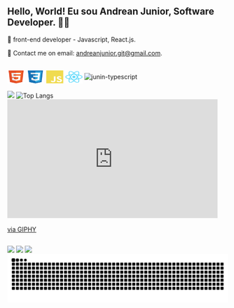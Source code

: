 ## Hello, World! Eu sou Andrean Junior, Software Developer. ✌🏽


 🚀 front-end developer - Javascript, React.js.
 
 📧 Contact me on email: andreanjunior.git@gmail.com.
 
<div style="display: inline_block"><br>
   <img align="center" alt="junin-HTML" height="30" width="40" src="https://raw.githubusercontent.com/devicons/devicon/master/icons/html5/html5-original.svg">
  <img align="center" alt="junin-CSS" height="30" width="40" src="https://raw.githubusercontent.com/devicons/devicon/master/icons/css3/css3-original.svg">
   <img align="center" alt="junin-Js" height="30" width="40" src="https://raw.githubusercontent.com/devicons/devicon/master/icons/javascript/javascript-plain.svg">
   <img align="center" alt="junin-React" height="30" width="40" src="https://raw.githubusercontent.com/devicons/devicon/master/icons/react/react-original.svg">
   <img align="center" alt="junin-typescript" height="30" width="40" src="https://cdn.jsdelivr.net/gh/devicons/devicon@latest/icons/typescript/typescript-original.svg" />     
  
           
          
</div>

<div style="display: inline_block"><br>

 <img  src="https://github-readme-stats.vercel.app/api?username=andreanjunior&show_icons=true&hide=contribs,prs&theme=shadow_blue" style="width: 50%;"/>
  <img src="https://github-readme-stats.vercel.app/api/top-langs/?username=andreanjunior&layout=compact&theme=shadow_blue" alt="Top Langs" style="width: 50%;" />
    <iframe src="https://giphy.com/embed/XGi7sQQZhEa0z9h99D" width="480" height="271" style="" frameBorder="0" class="giphy-embed" allowFullScreen></iframe><p><a href="https://giphy.com/gifs/XGi7sQQZhEa0z9h99D">via GIPHY</a></p>
</div>


  ##

  <div>
     <a href="https://discord.gg/junior_andrean_89807" target="_blank"><img src="https://img.shields.io/badge/Discord-7289DA?style=for-the-badge&logo=discord&logoColor=white" target="_blank"></a> 
  <a href = "mailto:andreanjunior.git@gmail.com"><img src="https://img.shields.io/badge/-Gmail-%23333?style=for-the-badge&logo=gmail&logoColor=white" target="_blank"></a>
  <a href="https:/www.linkedin.com/in/andrean-jr1997" target="_blank"><img src="https://img.shields.io/badge/-LinkedIn-%230077B5?style=for-the-badge&logo=linkedin&logoColor=white" target="_blank"></a> 

  <picture>
  <source media="(prefers-color-scheme: dark)" srcset="https://raw.githubusercontent.com/andreanjunior/andreanjunior/output/github-contribution-grid-snake-dark.svg">
  <source media="(prefers-color-scheme: light)" srcset="https://raw.githubusercontent.com/andreanjunior/andreanjunior/output/github-contribution-grid-snake.svg">
  <img alt="github contribution grid snake animation" src="https://raw.githubusercontent.com/andreanjunior/andreanjunior/output/github-contribution-grid-snake.svg">
</picture>

  </div>
          
          
